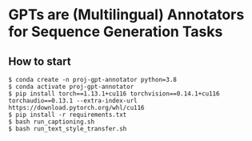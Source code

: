 # GPTs are (Multilingual) Annotators for Sequence Generation Tasks

## How to start

```shell
$ conda create -n proj-gpt-annotator python=3.8
$ conda activate proj-gpt-annotator
$ pip install torch==1.13.1+cu116 torchvision==0.14.1+cu116 torchaudio==0.13.1 --extra-index-url https://download.pytorch.org/whl/cu116
$ pip install -r requirements.txt
$ bash run_captioning.sh
$ bash run_text_style_transfer.sh
```